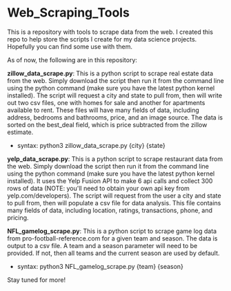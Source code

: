 # Web_Scraping_Tools
This is a repository with tools to scrape data from the web. I created this repo to help store the scripts I create for my data science projects. Hopefully you can find some use with them.

As of now, the following are in this repository:

**zillow_data_scrape.py**: This is a python script to scrape real estate data from the web. Simply download the script then run it from the command line using the python command (make sure you have the latest python kernel installed). The script will request a city and state to pull from, then will write out two csv files, one with homes for sale and another for apartments available to rent. These files will have many fields of data, including address, bedrooms and bathrooms, price, and an image source. The data is sorted on the best_deal field, which is price subtracted from the zillow estimate. 
- syntax: python3 zillow_data_scrape.py {city} {state}

**yelp_data_scrape.py**: This is a python script to scrape restaurant data from the web. Simply download the script then run it from the command line using the python command (make sure you have the latest python kernel installed). It uses the Yelp Fusion API to make 6 api calls and collect 300 rows of data (NOTE: you'll need to obtain your own api key from yelp.com/developers). The script will request from the user a city and state to pull from, then will populate a csv file for data analysis. This file contains many fields of data, including location, ratings, transactions, phone, and pricing.

**NFL_gamelog_scrape.py**: This is a python script to scrape game log data from pro-football-reference.com for a given team and season. The data is output to a csv file. A team and a season parameter will need to be provided. If not, then all teams and the current season are used by default.
- syntax: python3 NFL_gamelog_scrape.py {team} {season}

Stay tuned for more!
